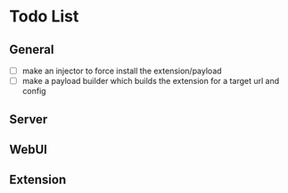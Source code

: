 # Todo List
## General
- [ ] make an injector to force install the extension/payload
- [ ] make a payload builder which builds the extension for a target url and config

## Server

## WebUI

## Extension

